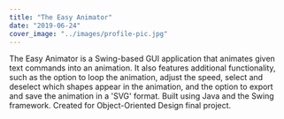 ```yaml
---
title: "The Easy Animator"
date: "2019-06-24"
cover_image: "../images/profile-pic.jpg"
---
```


<p>The Easy Animator is a Swing-based GUI application that animates given text commands into an animation. It also features additional functionality, such as the option to loop the animation, adjust the speed, select and deselect which shapes appear in the animation, and the option to export and save the animation in a 'SVG' format. Built using Java and the Swing framework. Created for Object-Oriented Design final project.</p>

